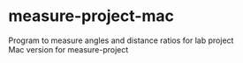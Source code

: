 # measure-project-mac
Program to measure angles and distance ratios for lab project<br>
Mac version for measure-project
